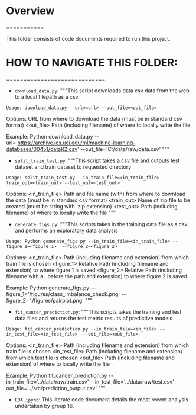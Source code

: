 # Overview
===========

This folder consists of code documents required to run this project. 


# HOW TO NAVIGATE THIS FOLDER:
=============================


* `download_data.py`: """This script downloads data csv data from the web to a local filepath as a csv.

`Usage: download_data.py --url=<url> --out_file=<out_file>` 
 
Options:
<url>               URL from where to download the data (must be in standard csv format)
<out_file>          Path (including filename) of where to locally write the file

Example: Python download_data.py --url='https://archive.ics.uci.edu/ml/machine-learning-databases/00451/dataR2.csv' --out_file='C:/data/raw/data.csv'
"""


* `split_train_test.py`: """This script takes a csv file and outputs test dataset and train dataset to requested directory

`Usage: split_train_test.py --in_train_file=<in_train_file> --train_out=<train_out> --test_out=<test_out>`

Options:
<in_train_file>  Path and file name (with) from where to download the data (must be in standard csv format)
<train_out>      Name of zip file to be created (must be string with .zip extension)
<test_out>       Path (including filename) of where to locally write the file
"""


* `generate_figs.py`: """This scripts takes in the training data file as a csv and performs an exploratory data analysis

`Usage: Python generate_figs.py --in_train_file=<in_train_file> --figure_1=<figure_1>  --figure_2=<figure_2>`
 
Options:
<in_train_file>     Path (including filename and extension) from which train file is chosen
<figure_1>          Relative Path (including filename and extension) to where figure 1 is saved
<figure_2>          Relative Path (including filename with a . before the path and extension) to where figure 2 is saved

Example: Python generate_figs.py  --figure_1='/figures/class_imbalance_check.png'  --figure_2='./figures/pairplot.png'
"""


* `fit_cancer_prediction.py`: """This scripts takes the training and test data files and returns the test metric results of predictive models

`Usage: fit_cancer_prediction.py --in_train_file=<in_file> --in_test_file=<in_test_file>  --out_file=<out_file>` 
 
Options:
<in_train_file>     Path (including filename and extension) from which train file is chosen
<in_test_file>      Path (including filename and extension) from which test file is chosen
<out_file>          Path (including filename and extension) of where to locally write the file

Example: Python fit_cancer_prediction.py --in_train_file='../data/raw/train.csv' --in_test_file='../data/raw/test.csv'
         --out_file='../src/prediction_output.csv'
"""


* `EDA.ipynb`: This literate code document details the most recent analysis undertaken by group 16. 



